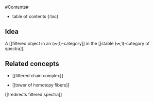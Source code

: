 
#Contents#
* table of contents
{:toc}

## Idea

A [[filtered object in an (∞,1)-category]] in the [[stable (∞,1)-category of spectra]]. 

## Related concepts

* [[filtered chain complex]]

* [[tower of homotopy fibers]]

[[!redirects filtered spectra]]